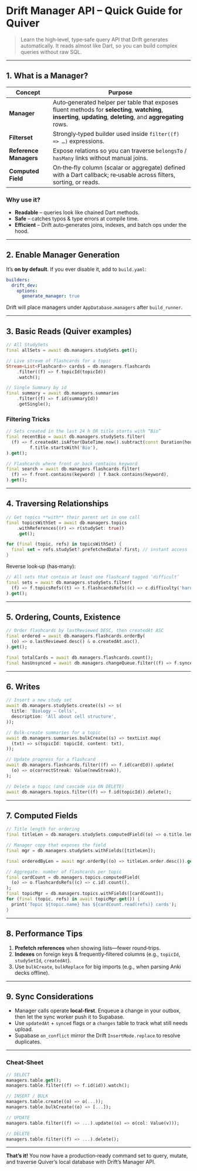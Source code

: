# Drift **Manager API** – Quick Guide for **Quiver**

> Learn the high‑level, type‑safe query API that Drift generates automatically. It reads almost like Dart, so you can build complex queries without raw SQL.

---

## 1. What is a Manager?

| Concept                | Purpose                                                                                                                                                           |
| ---------------------- | ----------------------------------------------------------------------------------------------------------------------------------------------------------------- |
| **Manager**            | Auto‑generated helper per table that exposes fluent methods for **selecting**, **watching**, **inserting**, **updating**, **deleting**, and **aggregating** rows. |
| **Filterset**          | Strongly‑typed builder used inside `filter((f) => …)` expressions.                                                                                                |
| **Reference Managers** | Expose relations so you can traverse `belongsTo` / `hasMany` links without manual joins.                                                                          |
| **Computed Field**     | On‑the‑fly column (scalar or aggregate) defined with a Dart callback; re‑usable across filters, sorting, or reads.                                                |

### Why use it?

* **Readable** – queries look like chained Dart methods.
* **Safe** – catches typos & type errors at compile time.
* **Efficient** – Drift auto‑generates joins, indexes, and batch ops under the hood.

---

## 2. Enable Manager Generation

It’s **on by default**. If you ever disable it, add to `build.yaml`:

```yaml
builders:
  drift_dev:
    options:
      generate_manager: true
```

Drift will place managers under `AppDatabase.managers` after `build_runner`.

---

## 3. Basic Reads (Quiver examples)

```dart
// All StudySets
final allSets = await db.managers.studySets.get();

// Live stream of flashcards for a topic
Stream<List<Flashcard>> cards$ = db.managers.flashcards
    .filter((f) => f.topicId(topicId))
    .watch();

// Single Summary by id
final summary = await db.managers.summaries
    .filter((f) => f.id(summaryId))
    .getSingle();
```

### Filtering Tricks

```dart
// Sets created in the last 24 h OR title starts with “Bio”
final recentBio = await db.managers.studySets.filter(
  (f) => f.createdAt.isAfter(DateTime.now().subtract(const Duration(hours:24))) |
         f.title.startsWith('Bio'),
).get();

// Flashcards where front or back contains keyword
final search = await db.managers.flashcards.filter(
  (f) => f.front.contains(keyword) | f.back.contains(keyword),
).get();
```

---

## 4. Traversing Relationships

```dart
// Get topics **with** their parent set in one call
final topicsWithSet = await db.managers.topics
    .withReferences((r) => r(studySet: true))
    .get();

for (final (topic, refs) in topicsWithSet) {
  final set = refs.studySet?.prefetchedData?.first; // instant access
}
```

Reverse look‑up (has‑many):

```dart
// All sets that contain at least one flashcard tagged ‘difficult’
final sets = await db.managers.studySets.filter(
  (f) => f.topicsRefs((t) => t.flashcardsRefs((c) => c.difficulty('hard'))),
).get();
```

---

## 5. Ordering, Counts, Existence

```dart
// Order flashcards by lastReviewed DESC, then createdAt ASC
final ordered = await db.managers.flashcards.orderBy(
  (o) => o.lastReviewed.desc() & o.createdAt.asc(),
).get();

final totalCards = await db.managers.flashcards.count();
final hasUnsynced = await db.managers.changeQueue.filter((f) => f.synced(false)).exists();
```

---

## 6. Writes

```dart
// Insert a new study set
await db.managers.studySets.create((s) => s(
  title: 'Biology – Cells',
  description: 'All about cell structure',
));

// Bulk‑create summaries for a topic
await db.managers.summaries.bulkCreate((s) => textList.map(
  (txt) => s(topicId: topicId, content: txt),
));

// Update progress for a flashcard
await db.managers.flashcards.filter((f) => f.id(cardId)).update(
  (o) => o(correctStreak: Value(newStreak)),
);

// Delete a topic (and cascade via ON DELETE)
await db.managers.topics.filter((f) => f.id(topicId)).delete();
```

---

## 7. Computed Fields

```dart
// Title length for ordering
final titleLen = db.managers.studySets.computedField((o) => o.title.length);

// Manager copy that exposes the field
final mgr = db.managers.studySets.withFields([titleLen]);

final orderedByLen = await mgr.orderBy((o) => titleLen.order.desc()).get();

// Aggregate: number of flashcards per topic
final cardCount = db.managers.topics.computedField(
  (o) => o.flashcardsRefs((c) => c.id).count(),
);
final topicMgr = db.managers.topics.withFields([cardCount]);
for (final (topic, refs) in await topicMgr.get()) {
  print('Topic ${topic.name} has ${cardCount.read(refs)} cards');
}
```

---

## 8. Performance Tips

1. **Prefetch references** when showing lists—fewer round‑trips.
2. **Indexes** on foreign keys & frequently‑filtered columns (e.g., `topicId`, `studySetId`, `createdAt`).
3. Use `bulkCreate`, `bulkReplace` for big imports (e.g., when parsing Anki decks offline).

---

## 9. Sync Considerations

* Manager calls operate **local‑first**. Enqueue a change in your outbox, then let the sync worker push it to Supabase.
* Use `updatedAt` + `synced` flags or a `changes` table to track what still needs upload.
* Supabase `on_conflict` mirror the Drift `InsertMode.replace` to resolve duplicates.

---

### Cheat‑Sheet

```dart
// SELECT
managers.table.get();
managers.table.filter((f) => f.id(id)).watch();

// INSERT / BULK
managers.table.create((o) => o(...));
managers.table.bulkCreate((o) => [...]);

// UPDATE
managers.table.filter((f) => ...).update((o) => o(col: Value(v)));

// DELETE
managers.table.filter((f) => ...).delete();
```

---

**That’s it!** You now have a production‑ready command set to query, mutate, and traverse Quiver’s local database with Drift’s Manager API.
